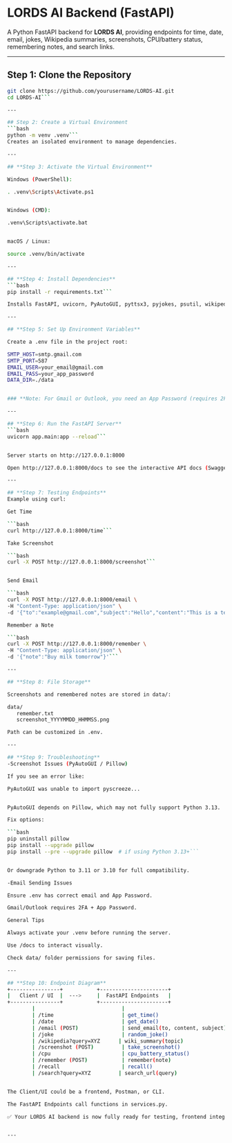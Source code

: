 # LORDS AI Backend (FastAPI)

A Python FastAPI backend for **LORDS AI**, providing endpoints for time, date, email, jokes, Wikipedia summaries, screenshots, CPU/battery status, remembering notes, and search links.

---

## Step 1: Clone the Repository
```bash
git clone https://github.com/yourusername/LORDS-AI.git
cd LORDS-AI```

---

## Step 2: Create a Virtual Environment
```bash
python -m venv .venv```
Creates an isolated environment to manage dependencies.

---

## **Step 3: Activate the Virtual Environment**

Windows (PowerShell):

. .venv\Scripts\Activate.ps1


Windows (CMD):

.venv\Scripts\activate.bat


macOS / Linux:

source .venv/bin/activate

---

## **Step 4: Install Dependencies**
```bash
pip install -r requirements.txt```

Installs FastAPI, uvicorn, PyAutoGUI, pyttsx3, pyjokes, psutil, wikipedia, python-dotenv, and other required packages.

---

## **Step 5: Set Up Environment Variables**

Create a .env file in the project root:

SMTP_HOST=smtp.gmail.com
SMTP_PORT=587
EMAIL_USER=your_email@gmail.com
EMAIL_PASS=your_app_password
DATA_DIR=./data


### **Note: For Gmail or Outlook, you need an App Password (requires 2FA).**

---

## **Step 6: Run the FastAPI Server**
```bash
uvicorn app.main:app --reload```


Server starts on http://127.0.0.1:8000

Open http://127.0.0.1:8000/docs to see the interactive API docs (Swagger UI)

---

## **Step 7: Testing Endpoints**
Example using curl:

Get Time

```bash
curl http://127.0.0.1:8000/time```

Take Screenshot

```bash
curl -X POST http://127.0.0.1:8000/screenshot```


Send Email

```bash
curl -X POST http://127.0.0.1:8000/email \
-H "Content-Type: application/json" \
-d '{"to":"example@gmail.com","subject":"Hello","content":"This is a test"}'```

Remember a Note

```bash
curl -X POST http://127.0.0.1:8000/remember \
-H "Content-Type: application/json" \
-d '{"note":"Buy milk tomorrow"}'```

---

## **Step 8: File Storage**

Screenshots and remembered notes are stored in data/:

data/
   remember.txt
   screenshot_YYYYMMDD_HHMMSS.png

Path can be customized in .env.

---

## **Step 9: Troubleshooting**
-Screenshot Issues (PyAutoGUI / Pillow)

If you see an error like:

PyAutoGUI was unable to import pyscreeze...


PyAutoGUI depends on Pillow, which may not fully support Python 3.13.

Fix options:

```bash
pip uninstall pillow
pip install --upgrade pillow
pip install --pre --upgrade pillow  # if using Python 3.13+```


Or downgrade Python to 3.11 or 3.10 for full compatibility.

-Email Sending Issues

Ensure .env has correct email and App Password.

Gmail/Outlook requires 2FA + App Password.

General Tips

Always activate your .venv before running the server.

Use /docs to interact visually.

Check data/ folder permissions for saving files.

---

## **Step 10: Endpoint Diagram**
+----------------+           +----------------------+
|   Client / UI  |  --->     |  FastAPI Endpoints   |
+----------------+           +----------------------+
        |                            |
        | /time                      | get_time()
        | /date                      | get_date()
        | /email (POST)              | send_email(to, content, subject)
        | /joke                      | random_joke()
        | /wikipedia?query=XYZ      | wiki_summary(topic)
        | /screenshot (POST)         | take_screenshot()
        | /cpu                       | cpu_battery_status()
        | /remember (POST)           | remember(note)
        | /recall                    | recall()
        | /search?query=XYZ         | search_url(query)


The Client/UI could be a frontend, Postman, or CLI.

The FastAPI Endpoints call functions in services.py.

✅ Your LORDS AI backend is now fully ready for testing, frontend integration, or expansion.


---
